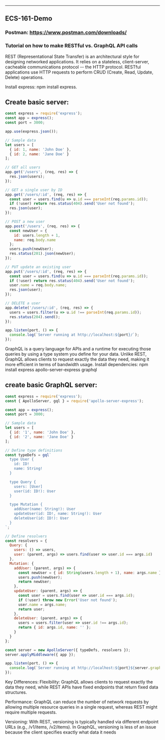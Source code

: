 

---

## ECS-161-Demo
### Postman: https://www.postman.com/downloads/
### Tutorial on how to make RESTful vs. GraphQL API calls



REST (Representational State Transfer) is an architectural style for designing networked applications. It relies on a stateless, client-server, cacheable communications protocol -- the HTTP protocol. RESTful applications use HTTP requests to perform CRUD (Create, Read, Update, Delete) operations.


Install express: npm install express.

## Create basic server:


``` js
const express = require('express');
const app = express();
const port = 3000;

app.use(express.json());

// Sample data
let users = [
  { id: 1, name: 'John Doe' },
  { id: 2, name: 'Jane Doe' }
];

// GET all users
app.get('/users', (req, res) => {
  res.json(users);
});

// GET a single user by ID
app.get('/users/:id', (req, res) => {
  const user = users.find(u => u.id === parseInt(req.params.id));
  if (!user) return res.status(404).send('User not found');
  res.json(user);
});

// POST a new user
app.post('/users', (req, res) => {
  const newUser = {
    id: users.length + 1,
    name: req.body.name
  };
  users.push(newUser);
  res.status(201).json(newUser);
});

// PUT update an existing user
app.put('/users/:id', (req, res) => {
  const user = users.find(u => u.id === parseInt(req.params.id));
  if (!user) return res.status(404).send('User not found');
  user.name = req.body.name;
  res.json(user);
});

// DELETE a user
app.delete('/users/:id', (req, res) => {
  users = users.filter(u => u.id !== parseInt(req.params.id));
  res.status(204).send();
});

app.listen(port, () => {
  console.log(`Server running at http://localhost:${port}/`);
});
```
GraphQL is a query language for APIs and a runtime for executing those queries by using a type system you define for your data. Unlike REST, GraphQL allows clients to request exactly the data they need, making it more efficient in terms of bandwidth usage.
Install dependencies: npm install express apollo-server-express graphql

## create basic GraphQL server: 


``` js
const express = require('express');
const { ApolloServer, gql } = require('apollo-server-express');

const app = express();
const port = 3000;

// Sample data
let users = [
  { id: '1', name: 'John Doe' },
  { id: '2', name: 'Jane Doe' }
];

// Define type definitions
const typeDefs = gql`
  type User {
    id: ID!
    name: String!
  }

  type Query {
    users: [User]
    user(id: ID!): User
  }

  type Mutation {
    addUser(name: String!): User
    updateUser(id: ID!, name: String!): User
    deleteUser(id: ID!): User
  }
`;

// Define resolvers
const resolvers = {
  Query: {
    users: () => users,
    user: (parent, args) => users.find(user => user.id === args.id)
  },
  Mutation: {
    addUser: (parent, args) => {
      const newUser = { id: String(users.length + 1), name: args.name };
      users.push(newUser);
      return newUser;
    },
    updateUser: (parent, args) => {
      const user = users.find(user => user.id === args.id);
      if (!user) throw new Error('User not found');
      user.name = args.name;
      return user;
    },
    deleteUser: (parent, args) => {
      users = users.filter(user => user.id !== args.id);
      return { id: args.id, name: '' };
    }
  }
};

const server = new ApolloServer({ typeDefs, resolvers });
server.applyMiddleware({ app });

app.listen(port, () => {
  console.log(`Server running at http://localhost:${port}${server.graphqlPath}`);
});
```
Key Differences:
  Flexibility: GraphQL allows clients to request exactly the data they need, while REST APIs have fixed endpoints that return fixed data structures.
  
  Performance: GraphQL can reduce the number of network requests by allowing multiple resource queries in a single request, whereas REST might require multiple requests.
  
  Versioning: With REST, versioning is typically handled via different endpoint URLs (e.g., /v1/items, /v2/items). In GraphQL, versioning is less of an issue because the client specifies exactly what data it needs

